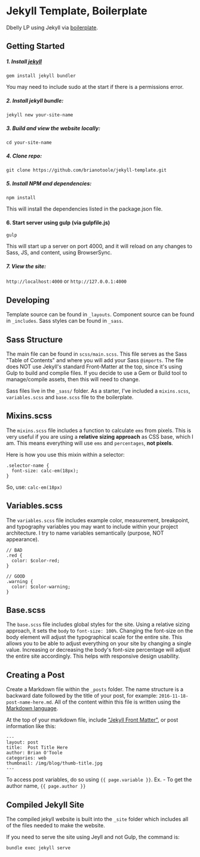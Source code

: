 # Jekyll Template, Boilerplate

Dbelly LP using Jekyll via [boilerplate](https://brianzotoole.com/?ref=https://github.com/brianotoole/jekyll-template).

## Getting Started

##### 1. Install [jekyll](https://jekyllrb.com/docs/quickstart/)

`gem install jekyll bundler`

You may need to include sudo at the start if there is a permissions error.

##### 2. Install jekyll bundle:

`jekyll new your-site-name`

##### 3. Build and view the website locally:

`cd your-site-name`

##### 4. Clone repo:

`git clone https://github.com/brianotoole/jekyll-template.git`

##### 5. Install NPM and dependencies:

`npm install`

This will install the dependencies listed in the package.json file.

#### 6. Start server using gulp (via gulpfile.js)

`gulp`

This will start up a server on port 4000, and it will reload on any changes to Sass, JS, and content, using BrowserSync.

##### 7. View the site:

`http://localhost:4000` or `http://127.0.0.1:4000`

## Developing
Template source can be found in `_layouts`. Component source can be found in `_includes`. Sass styles can be found in `_sass`.

## Sass Structure
The main file can be found in `scss/main.scss`. This file serves as the Sass "Table of Contents" and where you will add your Sass `@imports`. The file does NOT use Jekyll's standard Front-Matter at the top, since it's using Gulp to build and complie files. If you decide to use a Gem or Build tool to manage/compile assets, then this will need to change.

Sass files live in the `_sass/` folder. As a starter, I've included a `mixins.scss`, `variables.scss` and `base.scss` file to the boilerplate.

## Mixins.scss
The `mixins.scss` file includes a function to calculate `ems` from pixels. This is very useful if you are using a **relative sizing approach** as CSS base, which I am. This means everything will use `ems` and `percentages`, **not pixels**.

Here is how you use this mixin within a selector:
```
.selector-name {
  font-size: calc-em(18px);
}
```
So, use: `calc-em(18px)`

## Variables.scss
The `variables.scss` file includes example color, measurement, breakpoint, and typography variables you may want to include within your project architecture. I try to name variables semantically (purpose, NOT appearance).
```
// BAD
.red {
  color: $color-red;
}
```

```
// GOOD
.warning {
  color: $color-warning;
}
```

## Base.scss
The `base.scss`	file includes global styles for the site. Using a relative sizing approach, it sets the `body` to `font-size: 100%`. Changing the font-size on the body element will adjust the typographical scale for the entire site. This allows you to be able to adjust everything on your site by changing a single value. Increasing or decreasing the body's font-size percentage will adjust the entire site accordingly. This helps with responsive design usability.

## Creating a Post
Create a Markdown file within the `_posts` folder. The name structure is a backward date followed by the title of your post, for example: `2016-11-18-post-name-here.md`. All of the content within this file is written using the [Markdown language](http://daringfireball.net/projects/markdown/syntax).

At the top of your markdown file, include ["Jekyll Front Matter"](https://jekyllrb.com/docs/frontmatter/), or post information like this:

```
---
layout: post
title:  Post Title Here
author: Brian O'Toole
categories: web
thumbnail: /img/blog/thumb-title.jpg
---
```
To access post variables, do so using `{{ page.variable }}`. Ex. - To get the author name, `{{ page.author }}`

## Compiled Jekyll Site
The compiled jekyll website is built into the `_site` folder which includes all of the files needed to make the website.

If you need to serve the site using Jeyll and not Gulp, the command is:

`bundle exec jekyll serve`
